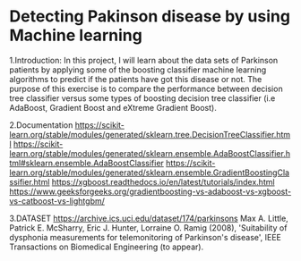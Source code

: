 # Detecting Pakinson disease by using Machine learning
1.Introduction:
In this project, I will learn about the data sets of Parkinson patients by applying some of the boosting classifier machine learning algorithms to predict if the patients have got this disease or not. The purpose of this exercise is to compare the performance between decision tree classifier versus some types of boosting decision tree classifier (i.e AdaBoost, Gradient Boost and eXtreme Gradient Boost). 

2.Documentation
https://scikit-learn.org/stable/modules/generated/sklearn.tree.DecisionTreeClassifier.html
https://scikit-learn.org/stable/modules/generated/sklearn.ensemble.AdaBoostClassifier.html#sklearn.ensemble.AdaBoostClassifier
https://scikit-learn.org/stable/modules/generated/sklearn.ensemble.GradientBoostingClassifier.html
https://xgboost.readthedocs.io/en/latest/tutorials/index.html
https://www.geeksforgeeks.org/gradientboosting-vs-adaboost-vs-xgboost-vs-catboost-vs-lightgbm/

3.DATASET
https://archive.ics.uci.edu/dataset/174/parkinsons
Max A. Little, Patrick E. McSharry, Eric J. Hunter, Lorraine O. Ramig (2008), 'Suitability of dysphonia measurements for telemonitoring of Parkinson's disease', IEEE Transactions on Biomedical Engineering (to appear).
